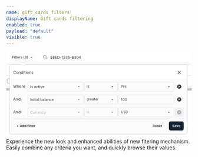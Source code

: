 ```yaml
---
name: gift_cards_filters
displayName: Gift cards filtering
enabled: true
payload: "default"
visible: true
---
```


![new filters](./images/gift-cards-filters.png)
Experience the new look and enhanced abilities of new fitering mechanism.
Easily combine any criteria you want, and quickly browse their values.